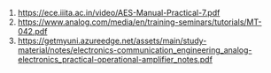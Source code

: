 1. https://ece.iiita.ac.in/video/AES-Manual-Practical-7.pdf
2. https://www.analog.com/media/en/training-seminars/tutorials/MT-042.pdf
3. https://getmyuni.azureedge.net/assets/main/study-material/notes/electronics-communication_engineering_analog-electronics_practical-operational-amplifier_notes.pdf
